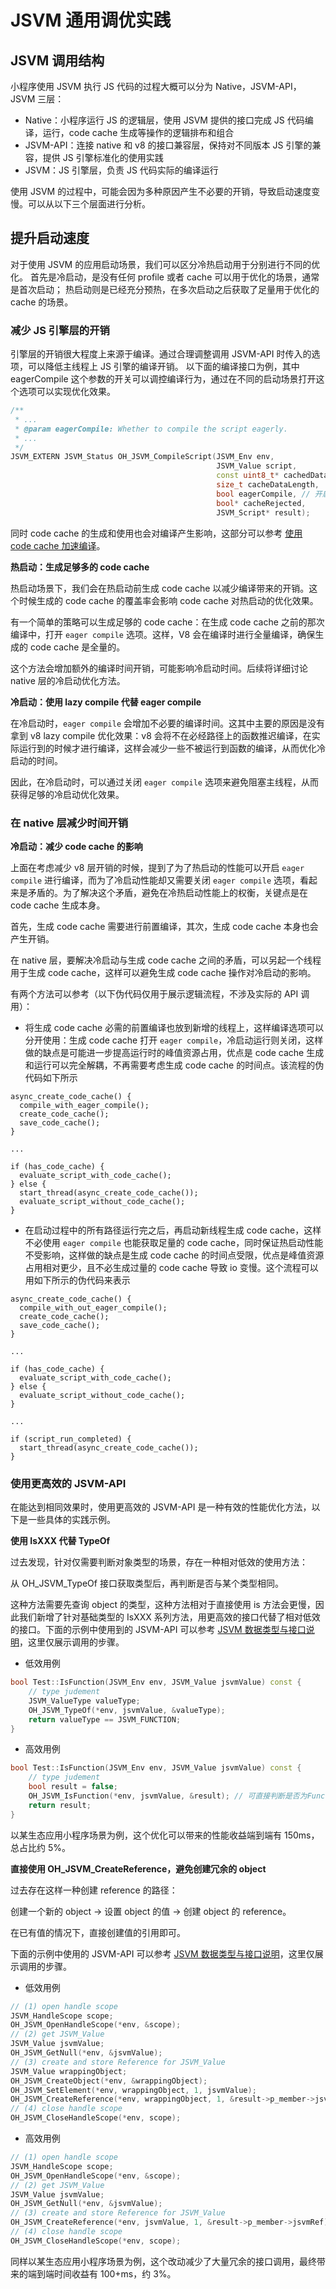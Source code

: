# JSVM 通用调优实践
<!--Kit: NDK Development-->
<!--Subsystem: arkcompiler-->
<!--Owner: @yuanxiaogou; @string_sz-->
<!--SE: @knightaoko-->
<!--TSE: @test_lzz-->

## JSVM 调用结构

小程序使用 JSVM 执行 JS 代码的过程大概可以分为 Native，JSVM-API，JSVM 三层：

- Native：小程序运行 JS 的逻辑层，使用 JSVM 提供的接口完成 JS 代码编译，运行，code cache 生成等操作的逻辑排布和组合
- JSVM-API：连接 native 和 v8 的接口兼容层，保持对不同版本 JS 引擎的兼容，提供 JS 引擎标准化的使用实践
- JSVM：JS 引擎层，负责 JS 代码实际的编译运行

使用 JSVM 的过程中，可能会因为多种原因产生不必要的开销，导致启动速度变慢。可以从以下三个层面进行分析。

## 提升启动速度

对于使用 JSVM 的应用启动场景，我们可以区分冷热启动用于分别进行不同的优化。
首先是冷启动，是没有任何 profile 或者 cache 可以用于优化的场景，通常是首次启动；
热启动则是已经充分预热，在多次启动之后获取了足量用于优化的 cache 的场景。

### 减少 JS 引擎层的开销

引擎层的开销很大程度上来源于编译。通过合理调整调用 JSVM-API 时传入的选项，可以降低主线程上 JS 引擎的编译开销。
以下面的编译接口为例，其中 eagerCompile 这个参数的开关可以调控编译行为，通过在不同的启动场景打开这个选项可以实现优化效果。

```cpp
/**
 * ...
 * @param eagerCompile: Whether to compile the script eagerly.
 * ...
 */
JSVM_EXTERN JSVM_Status OH_JSVM_CompileScript(JSVM_Env env,
                                              JSVM_Value script,
                                              const uint8_t* cachedData,
                                              size_t cacheDataLength,
                                              bool eagerCompile, // 开启全量编译
                                              bool* cacheRejected,
                                              JSVM_Script* result);
```

同时 code cache 的生成和使用也会对编译产生影响，这部分可以参考 [使用 code cache 加速编译](use-jsvm-about-code-cache.md)。

**热启动：生成足够多的 code cache**

热启动场景下，我们会在热启动前生成 code cache 以减少编译带来的开销。这个时候生成的 code cache 的覆盖率会影响 code cache 对热启动的优化效果。

有一个简单的策略可以生成足够的 code cache：在生成 code cache 之前的那次编译中，打开 `eager compile` 选项。这样，V8 会在编译时进行全量编译，确保生成的 code cache 是全量的。

这个方法会增加额外的编译时间开销，可能影响冷启动时间。后续将详细讨论 native 层的冷启动优化方法。

**冷启动：使用 lazy compile 代替 eager compile**

在冷启动时，`eager compile` 会增加不必要的编译时间。这其中主要的原因是没有拿到 v8 lazy compile 优化效果：v8 会将不在必经路径上的函数推迟编译，在实际运行到的时候才进行编译，这样会减少一些不被运行到函数的编译，从而优化冷启动的时间。

因此，在冷启动时，可以通过关闭 `eager compile` 选项来避免阻塞主线程，从而获得足够的冷启动优化效果。

### 在 native 层减少时间开销
**冷启动：减少 code cache 的影响**

上面在考虑减少 v8 层开销的时候，提到了为了热启动的性能可以开启 `eager compile` 进行编译，而为了冷启动性能却又需要关闭 `eager compile` 选项，看起来是矛盾的。为了解决这个矛盾，避免在冷热启动性能上的权衡，关键点是在 code cache 生成本身。

首先，生成 code cache 需要进行前置编译，其次，生成 code cache 本身也会产生开销。

在 native 层，要解决冷启动与生成 code cache 之间的矛盾，可以另起一个线程用于生成 code cache，这样可以避免生成 code cache 操作对冷启动的影响。

有两个方法可以参考（以下伪代码仅用于展示逻辑流程，不涉及实际的 API 调用）：

- 将生成 code cache 必需的前置编译也放到新增的线程上，这样编译选项可以分开使用：生成 code cache 打开 `eager compile`，冷启动运行则关闭，这样做的缺点是可能进一步提高运行时的峰值资源占用，优点是 code cache 生成和运行可以完全解耦，不再需要考虑生成 code cache 的时间点。该流程的伪代码如下所示

```
async_create_code_cache() {
  compile_with_eager_compile();
  create_code_cache();
  save_code_cache();
}

...

if (has_code_cache) {
  evaluate_script_with_code_cache();
} else {
  start_thread(async_create_code_cache());
  evaluate_script_without_code_cache();
}
```


- 在启动过程中的所有路径运行完之后，再启动新线程生成 code cache，这样不必使用 `eager compile` 也能获取足量的 code cache，同时保证热启动性能不受影响，这样做的缺点是生成 code cache 的时间点受限，优点是峰值资源占用相对更少，且不必生成过量的 code cache 导致 io 变慢。这个流程可以用如下所示的伪代码来表示

```
async_create_code_cache() {
  compile_with_out_eager_compile();
  create_code_cache();
  save_code_cache();
}

...

if (has_code_cache) {
  evaluate_script_with_code_cache();
} else {
  evaluate_script_without_code_cache();
}

...

if (script_run_completed) {
  start_thread(async_create_code_cache());
}
```


### 使用更高效的 JSVM-API

在能达到相同效果时，使用更高效的 JSVM-API 是一种有效的性能优化方法，以下是一些具体的实践示例。

**使用 IsXXX 代替 TypeOf**

过去发现，针对仅需要判断对象类型的场景，存在一种相对低效的使用方法：

从 OH_JSVM_TypeOf 接口获取类型后，再判断是否与某个类型相同。

这种方法需要先查询 object 的类型，这种方法相对于直接使用 is 方法会更慢，因此我们新增了针对基础类型的 IsXXX 系列方法，用更高效的接口代替了相对低效的接口。下面的示例中使用到的 JSVM-API 可以参考 [JSVM 数据类型与接口说明](./jsvm-data-types-interfaces.md)，这里仅展示调用的步骤。

- 低效用例


```cpp
bool Test::IsFunction(JSVM_Env env, JSVM_Value jsvmValue) const {
    // type judement
    JSVM_ValueType valueType;
    OH_JSVM_TypeOf(*env, jsvmValue, &valueType);
    return valueType == JSVM_FUNCTION;
}
```

- 高效用例


```cpp
bool Test::IsFunction(JSVM_Env env, JSVM_Value jsvmValue) const {
    // type judement
    bool result = false;
    OH_JSVM_IsFunction(*env, jsvmValue, &result); // 可直接判断是否为Function类型
    return result;
}
```

以某生态应用小程序场景为例，这个优化可以带来的性能收益端到端有 150ms，总占比约 5%。

**直接使用 OH_JSVM_CreateReference，避免创建冗余的 object**

过去存在这样一种创建 reference 的路径：

创建一个新的 object -> 设置 object 的值 -> 创建 object 的 reference。

在已有值的情况下，直接创建值的引用即可。

下面的示例中使用的 JSVM-API 可以参考 [JSVM 数据类型与接口说明](./jsvm-data-types-interfaces.md)，这里仅展示调用的步骤。


- 低效用例

```cpp
// (1) open handle scope
JSVM_HandleScope scope;
OH_JSVM_OpenHandleScope(*env, &scope);
// (2) get JSVM_Value
JSVM_Value jsvmValue;
OH_JSVM_GetNull(*env, &jsvmValue);
// (3) create and store Reference for JSVM_Value
JSVM_Value wrappingObject;
OH_JSVM_CreateObject(*env, &wrappingObject);
OH_JSVM_SetElement(*env, wrappingObject, 1, jsvmValue);
OH_JSVM_CreateReference(*env, wrappingObject, 1, &result->p_member->jsvmRef);
// (4) close handle scope
OH_JSVM_CloseHandleScope(*env, scope);
```

- 高效用例

```cpp
// (1) open handle scope
JSVM_HandleScope scope;
OH_JSVM_OpenHandleScope(*env, &scope);
// (2) get JSVM_Value
JSVM_Value jsvmValue;
OH_JSVM_GetNull(*env, &jsvmValue);
// (3) create and store Reference for JSVM_Value
OH_JSVM_CreateReference(*env, jsvmValue, 1, &result->p_member->jsvmRef); // 可从任意对象类型直接创建Reference，代码更为简洁高效
// (4) close handle scope
OH_JSVM_CloseHandleScope(*env, scope);
```

同样以某生态应用小程序场景为例，这个改动减少了大量冗余的接口调用，最终带来的端到端时间收益有 100+ms，约 3%。
